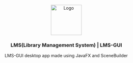 <br />
<div align="center">
    <a href="https://github.com/pitzzahh/library-management-system">
        <img src="https://iili.io/Du5RSV.png" alt="Logo" width="100" height="100">
    </a>
    <h3 >LMS(Library Management System) | LMS-GUI</h3>
    <p>LMS-GUI desktop app made using JavaFX and SceneBuilder</p>
</div>
